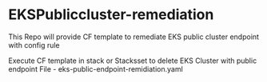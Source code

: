 # EKSPubliccluster-remediation
This Repo will provide CF template to remediate EKS public cluster endpoint with config rule

Execute CF template in stack or Stacksset to delete EKS Cluster with public endpoint
File - eks-public-endpoint-remidiation.yaml

